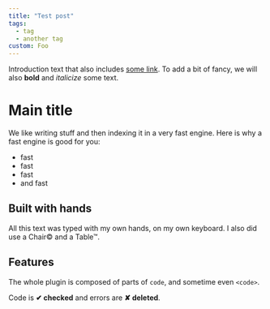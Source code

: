 ```yaml
---
title: "Test post"
tags:
  - tag
  - another tag
custom: Foo
---
```


Introduction text that also includes [some link](https://www.algolia.com). To
add a bit of fancy, we will also __bold__ and _italicize_ some text.

# Main title

We like writing stuff and then indexing it in a very fast engine. Here is why
a fast engine is good for you:

* fast
* fast
* fast
* and fast

## Built with hands

All this text was typed with my own hands, on my own keyboard. I also did use
a Chair© and a Table™.

## Features

The whole plugin is composed of parts of `code`, and sometime even
<code>&lt;code&gt;</code>.

Code is __✔ checked__ and errors are __✘ deleted__.
